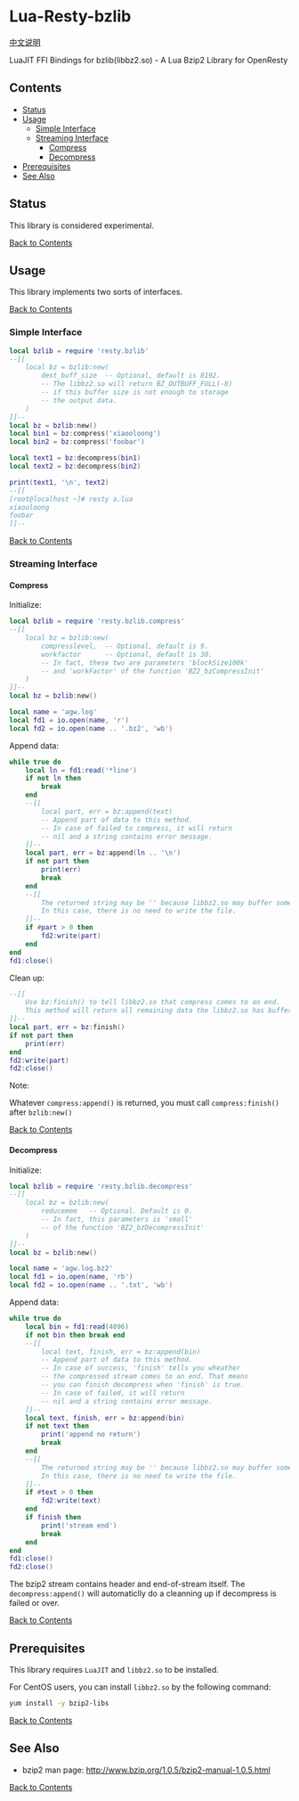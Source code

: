 # Lua-Resty-bzlib
[中文说明](./README-zh.md)

LuaJIT FFI Bindings for bzlib(libbz2.so) - A Lua Bzip2 Library for OpenResty

## Contents
* [Status](#status)
* [Usage](#usage)
    * [Simple Interface](#simple-interface)
    * [Streaming Interface](#streaming-interface)
        * [Compress](#compress)
        * [Decompress](#decompress)
* [Prerequisites](#prerequisites)
* [See Also](#see-also)

## Status

This library is considered experimental.

[Back to Contents](#contents)

## Usage

This library implements two sorts of interfaces.

[Back to Contents](#contents)

### Simple Interface

```lua
local bzlib = require 'resty.bzlib'
--[[
    local bz = bzlib:new(
        dest_buff_size  -- Optional, default is 8192.
        -- The libbz2.so will return BZ_OUTBUFF_FULL(-8)
        -- if this buffer size is not enough to storage
        -- the output data.
    )
]]--
local bz = bzlib:new()
local bin1 = bz:compress('xiaooloong')
local bin2 = bz:compress('foobar')

local text1 = bz:decompress(bin1)
local text2 = bz:decompress(bin2)

print(text1, '\n', text2)
--[[
[root@localhost ~]# resty a.lua 
xiaooloong
foobar
]]--
```

[Back to Contents](#contents)

### Streaming Interface

#### Compress

Initialize:
```lua
local bzlib = require 'resty.bzlib.compress'
--[[
    local bz = bzlib:new(
        compresslevel,  -- Optional, default is 9.
        workfactor      -- Optional, default is 30.
        -- In fact, these two are parameters 'blockSize100k'
        -- and 'workFactor' of the function 'BZ2_bzCompressInit'
    )
]]--
local bz = bzlib:new()

local name = 'agw.log'
local fd1 = io.open(name, 'r')
local fd2 = io.open(name .. '.bz2', 'wb')
```

Append data:
```lua
while true do
    local ln = fd1:read('*line')
    if not ln then
        break
    end
    --[[
        local part, err = bz:append(text)
        -- Append part of data to this method.
        -- In case of failed to compress, it will return
        -- nil and a string contains error message.
    ]]--
    local part, err = bz:append(ln .. '\n')
    if not part then
        print(err)
        break
    end
    --[[
        The returned string may be '' because libbz2.so may buffer some data.
        In this case, there is no need to write the file.
    ]]--
    if #part > 0 then
        fd2:write(part)
    end
end
fd1:close()
```

Clean up:
```lua
--[[
    Use bz:finish() to tell libbz2.so that compress comes to an end.
    This method will return all remaining data the libbz2.so has buffered.
]]--
local part, err = bz:finish()
if not part then
    print(err)
end
fd2:write(part)
fd2:close()
```

Note:

Whatever `compress:append()` is returned, you must call `compress:finish()` after `bzlib:new()`

[Back to Contents](#contents)

#### Decompress

Initialize:
```lua
local bzlib = require 'resty.bzlib.decompress'
--[[
    local bz = bzlib:new(
        reducemem   -- Optional. Default is 0.
        -- In fact, this parameters is 'small'
        -- of the function 'BZ2_bzDecompressInit'
    )
]]--
local bz = bzlib:new()

local name = 'agw.log.bz2'
local fd1 = io.open(name, 'rb')
local fd2 = io.open(name .. '.txt', 'wb')
```

Append data:
```lua
while true do
    local bin = fd1:read(4096)
    if not bin then break end
    --[[
        local text, finish, err = bz:append(bin)
        -- Append part of data to this method.
        -- In case of success, 'finish' tells you wheather
        -- the compressed stream comes to an end. That means
        -- you can finish decompress when 'finish' is true.
        -- In case of failed, it will return
        -- nil and a string contains error message.
    ]]--
    local text, finish, err = bz:append(bin)
    if not text then
        print('append no return')
        break
    end
    --[[
        The returned string may be '' because libbz2.so may buffer some data.
        In this case, there is no need to write the file.
    ]]--
    if #text > 0 then
        fd2:write(text)
    end
    if finish then
        print('stream end')
        break
    end
end
fd1:close()
fd2:close()
```

The bzip2 stream contains header and end-of-stream itself. The `decompress:append()` will 
automaticlly do a cleanning up if decompress is failed or over.

[Back to Contents](#contents)

## Prerequisites

This library requires `LuaJIT` and `libbz2.so` to be installed.

For CentOS users, you can install `libbz2.so` by the following command:
```bash
yum install -y bzip2-libs
```

[Back to Contents](#contents)

## See Also

 * bzip2 man page: http://www.bzip.org/1.0.5/bzip2-manual-1.0.5.html

[Back to Contents](#contents)

  [1]: http://openresty.org/cn/
  [2]: http://www.bzip.org/
  [3]: http://luajit.org/ext_ffi.html